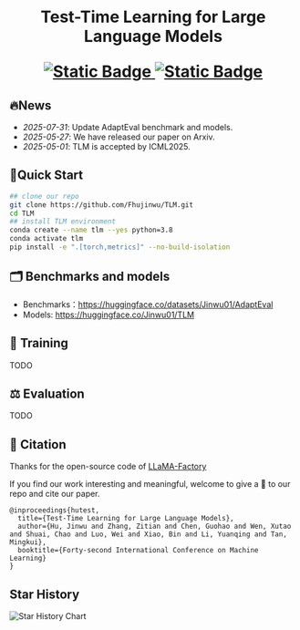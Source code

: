 <h1 align="center">
     <br>Test-Time Learning for Large Language Models
<p align="center">
    <a href="https://arxiv.org/pdf/2505.20633">
        <img alt="Static Badge" src="https://img.shields.io/badge/Paper-Arxiv-red">
    </a>
    <a href="https://huggingface.co/datasets/Jinwu01/AdaptEval/">
        <img alt="Static Badge" src="https://img.shields.io/badge/HFDataset-TLM-yellow">
    </a>
</p>

## 🔥News
- *2025-07-31*: Update AdaptEval benchmark and models.
- *2025-05-27*: We have released our paper on Arxiv.
- *2025-05-01*: TLM is accepted by ICML2025.

## 🚀Quick Start 
```bash
## clone our repo
git clone https://github.com/Fhujinwu/TLM.git
cd TLM
## install TLM environment
conda create --name tlm --yes python=3.8
conda activate tlm
pip install -e ".[torch,metrics]" --no-build-isolation
```
## 🗂 Benchmarks and models

- Benchmarks：https://huggingface.co/datasets/Jinwu01/AdaptEval
- Models: https://huggingface.co/Jinwu01/TLM

## 🔨 Training
TODO

## ⚖️ Evaluation
TODO

## 💬 Citation
Thanks for the open-source code of [LLaMA-Factory](https://github.com/hiyouga/LLaMA-Factory)

If you find our work interesting and meaningful, welcome to give a 🌟 to our repo and cite our paper.

```text
@inproceedings{hutest,
  title={Test-Time Learning for Large Language Models},
  author={Hu, Jinwu and Zhang, Zitian and Chen, Guohao and Wen, Xutao and Shuai, Chao and Luo, Wei and Xiao, Bin and Li, Yuanqing and Tan, Mingkui},
  booktitle={Forty-second International Conference on Machine Learning}
}
```

## Star History

![Star History Chart](https://api.star-history.com/svg?repos=Fhujinwu/TLM&type=Date)

